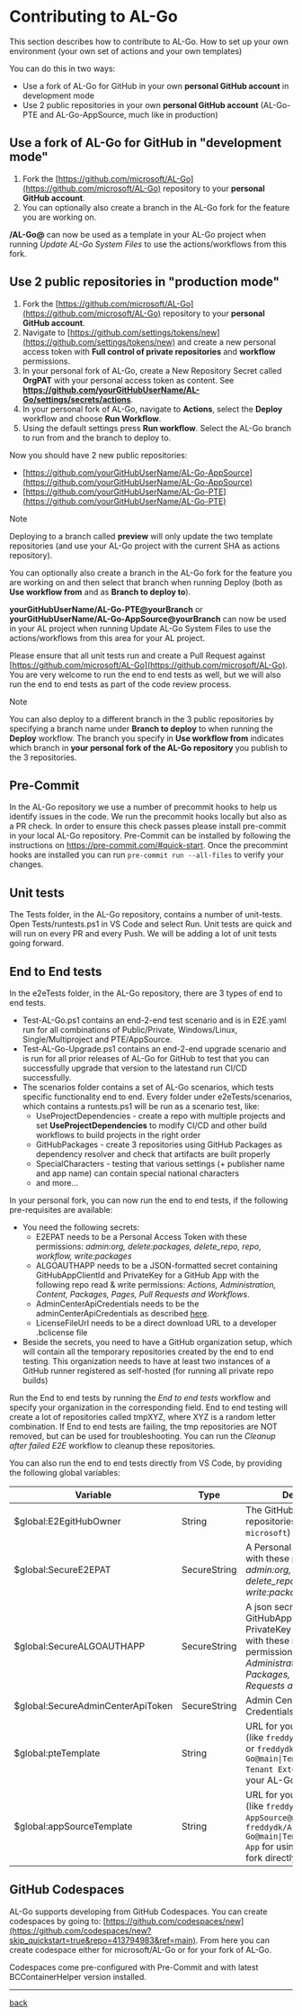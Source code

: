 # Contributing to AL-Go

This section describes how to contribute to AL-Go. How to set up your own environment (your own set of actions and your own templates)

You can do this in two ways:

- Use a fork of AL-Go for GitHub in your own **personal GitHub account** in development mode
- Use 2 public repositories in your own **personal GitHub account** (AL-Go-PTE and AL-Go-AppSource, much like in production)

## Use a fork of AL-Go for GitHub in "development mode"

1. Fork the [https://github.com/microsoft/AL-Go](https://github.com/microsoft/AL-Go) repository to your **personal GitHub account**.
1. You can optionally also create a branch in the AL-Go fork for the feature you are working on.

**<yourGitHubUserName>/AL-Go@<yourBranch>** can now be used as a template in your AL-Go project when running _Update AL-Go System Files_ to use the actions/workflows from this fork.

## Use 2 public repositories in "production mode"

1. Fork the [https://github.com/microsoft/AL-Go](https://github.com/microsoft/AL-Go) repository to your **personal GitHub account**.
1. Navigate to [https://github.com/settings/tokens/new](https://github.com/settings/tokens/new) and create a new personal access token with **Full control of private repositories** and **workflow** permissions.
1. In your personal fork of AL-Go, create a New Repository Secret called **OrgPAT** with your personal access token as content. See **https://github.com/yourGitHubUserName/AL-Go/settings/secrets/actions**.
1. In your personal fork of AL-Go, navigate to **Actions**, select the **Deploy** workflow and choose **Run Workflow**.
1. Using the default settings press **Run workflow**. Select the AL-Go branch to run from and the branch to deploy to.

Now you should have 2 new public repositories:

- [https://github.com/yourGitHubUserName/AL-Go-AppSource](https://github.com/yourGitHubUserName/AL-Go-AppSource)
- [https://github.com/yourGitHubUserName/AL-Go-PTE](https://github.com/yourGitHubUserName/AL-Go-PTE)

> [!NOTE]
> Deploying to a branch called **preview** will only update the two template repositories (and use your AL-Go project with the current SHA as actions repository).

You can optionally also create a branch in the AL-Go fork for the feature you are working on and then select that branch when running Deploy (both as **Use workflow from** and as **Branch to deploy to**).

**yourGitHubUserName/AL-Go-PTE@yourBranch** or **yourGitHubUserName/AL-Go-AppSource@yourBranch** can now be used in your AL project when running Update AL-Go System Files to use the actions/workflows from this area for your AL project.

Please ensure that all unit tests run and create a Pull Request against [https://github.com/microsoft/AL-Go](https://github.com/microsoft/AL-Go). You are very welcome to run the end to end tests as well, but we will also run the end to end tests as part of the code review process.

> [!NOTE]
> You can also deploy to a different branch in the 3 public repositories by specifying a branch name under **Branch to deploy** to when running the **Deploy** workflow. The branch you specify in **Use workflow from** indicates which branch in **your personal fork of the AL-Go repository** you publish to the 3 repositories.

## Pre-Commit

In the AL-Go repository we use a number of precommit hooks to help us identify issues in the code. We run the precommit hooks locally but also as a PR check. In order to ensure this check passes please install pre-commit in your local AL-Go repository. Pre-Commit can be installed by following the instructions on https://pre-commit.com/#quick-start. Once the precommint hooks are installed you can run `pre-commit run --all-files` to verify your changes.

## Unit tests

The Tests folder, in the AL-Go repository, contains a number of unit-tests. Open Tests/runtests.ps1 in VS Code and select Run. Unit tests are quick and will run on every PR and every Push. We will be adding a lot of unit tests going forward.

## End to End tests

In the e2eTests folder, in the AL-Go repository, there are 3 types of end to end tests.

- Test-AL-Go.ps1 contains an end-2-end test scenario and is in E2E.yaml run for all combinations of Public/Private, Windows/Linux, Single/Multiproject and PTE/AppSource.
- Test-AL-Go-Upgrade.ps1 contains an end-2-end upgrade scenario and is run for all prior releases of AL-Go for GitHub to test that you can successfully upgrade that version to the latestand run CI/CD successfully.
- The scenarios folder contains a set of AL-Go scenarios, which tests specific functionality end to end. Every folder under e2eTests/scenarios, which contains a runtests.ps1 will be run as a scenario test, like:
  - UseProjectDependencies - create a repo with multiple projects and set **UseProjectDependencies** to modify CI/CD and other build workflows to build projects in the right order
  - GitHubPackages - create 3 repositories using GitHub Packages as dependency resolver and check that artifacts are built properly
  - SpecialCharacters - testing that various settings (+ publisher name and app name) can contain special national characters
  - and more...

In your personal fork, you can now run the end to end tests, if the following pre-requisites are available:

- You need the following secrets:
  - E2EPAT needs to be a Personal Access Token with these permissions: _admin:org, delete:packages, delete_repo, repo, workflow, write:packages_
  - ALGOAUTHAPP needs to be a JSON-formatted secret containing GitHubAppClientId and PrivateKey for a GitHub App with the following repo read & write permissions: _Actions, Administration, Content, Packages, Pages, Pull Requests and Workflows_.
  - AdminCenterApiCredentials needs to be the adminCenterApiCredentials as described [here](CreateOnlineDevEnv2.md).
  - LicenseFileUrl needs to be a direct download URL to a developer .bclicense file
- Beside the secrets, you need to have a GitHub organization setup, which will contain all the temporary repositories created by the end to end testing. This organization needs to have at least two instances of a GitHub runner registered as self-hosted (for running all private repo builds)

Run the End to end tests by running the *End to end tests* workflow and specify your organization in the corresponding field.
End to end testing will create a lot of repositories called tmpXYZ, where XYZ is a random letter combination. If End to end tests are failing, the tmp repositories are NOT removed, but can be used for troubleshooting.
You can run the *Cleanup after failed E2E* workflow to cleanup these repositories.

You can also run the end to end tests directly from VS Code, by providing the following global variables:

|Variable|Type|Description|
|---|---|---|
|$global:E2EgitHubOwner| String | The GitHub owner of the test repositories (like `freddydk` or `microsoft`) |
|$global:SecureE2EPAT| SecureString | A Personal Access Token with these permissions: _admin:org, delete:packages, delete_repo, repo, workflow, write:packages_ |
|$global:SecureALGOAUTHAPP | SecureString | A json secret containing GitHubAppClientId and PrivateKey for a GitHub App with these repo read & write permissions: _Actions, Administration, Content, Packages, Pages, Pull Requests and Workflows_ |
|$global:SecureAdminCenterApiToken| SecureString | Admin Center API Credentials |
|$global:pteTemplate| String | URL for your PTE template (like `freddyk/AL-Go-PTE@main` or `freddydk/AL-Go@main\|Templates/Per Tenant Extension` for using your AL-Go fork directly) |
|$global:appSourceTemplate| String | URL for your PTE template (like `freddyk/AL-Go-AppSource@main` or `freddydk/AL-Go@main\|Templates/AppSource App` for using your AL-Go fork directly) |

## GitHub Codespaces

AL-Go supports developing from GitHub Codespaces. You can create codespaces by going to: [https://github.com/codespaces/new](https://github.com/codespaces/new?skip_quickstart=true&repo=413794983&ref=main). From here you can create codespace either for microsoft/AL-Go or for your fork of AL-Go.

Codespaces come pre-configured with Pre-Commit and with latest BCContainerHelper version installed.

______________________________________________________________________

[back](../README.md)
